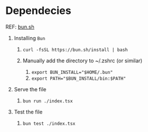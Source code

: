 # Dependecies

REF: [bun.sh](https://bun.sh)


1. Installing `Bun`

   
   1. `curl -fsSL https://bun.sh/install | bash`
   2. Manually add the directory to \~/.zshrc (or similar)

      
      1. `export BUN_INSTALL="$HOME/.bun"`
      2. `export PATH="$BUN_INSTALL/bin:$PATH"` 
2. Serve the file

   
   1. `bun run ./index.tsx`
3. Test the file

   
   1. `bun test ./index.tsx`


